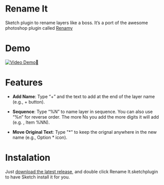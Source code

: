  Rename It
========

Sketch plugin to rename layers like a boss. It’s a port of the awesome photoshop plugin called [Renamy](http://www.renamy.com/)

Demo
==
[![Video Demo](http://secure-b.vimeocdn.com/ts/462/215/462215169_960.jpg)](http://vimeo.com/85064841)

Features
==
- **Add Name**: Type “+” and the text to add at the end of the layer name (e.g., + button).

- **Sequence**:  Type “%N” to name layer in sequence. You can also use “%n” for reverse order. The more Ns you add the more digits it will add (e.g. , Item %NN).

- **Move Original Text**: Type "\*" to keep the orignal anywhere in the new name (e.g., Option \* icon).

Instalation
==
Just [download the latest release](https://github.com/rodi01/RenameIt/archive/v1.0.zip), and double click Rename It.sketchplugin to have Sketch install it for you.